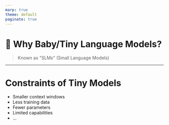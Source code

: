 ```yaml
---
marp: true
theme: default
paginate: true
---
```

# 🍼 Why Baby/Tiny Language Models?
> Known as "SLMs" (Small Language Models)


--- 
# Constraints of Tiny Models
- Smaller context windows
- Less training data
- Fewer parameters
- Limited capabilities
- ...


<!--
un petit modèle va avoir du mal à se concentrer si il a trop d'informations
il faut donc lui donner des instructions très claires et très précises
et en petite quantité
sinon il mélangera tout et ne sait plus où donner de la tête

pour les demos penser a faire jouer les temperatures sur les modèles
-->
